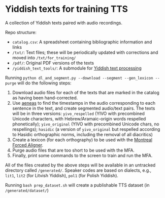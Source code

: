 # Yiddish texts for training TTS

A collection of Yiddish texts paired with audio recordings.

Repo structure:
* `catalog.csv`: A spreadsheet containing bibliographic information and links
* `/txt/`: Text files; these will be periodically updated with corrections and moved into `/txt/for_training/`
* `/pdf/`: Original PDF versions of the texts
* `/yiddish_text_tools/`: A submodule for [Yiddish text processing](https://github.com/ibleaman/yiddish_text_tools)

Running `python dl_and_segment.py --download --segment --gen_lexicon --purge` will do the following steps:
1. Download audio files for each of the texts that are marked in the catalog as having been hand-corrected.
2. Use [aeneas](https://www.readbeyond.it/aeneas/) to find the timestamps in the audio corresponding to each sentence in the text, and create segmented audio/text pairs. The texts will be in three versions: `yivo_respelled` (YIVO with precombined Unicode characters, with Hebrew/Aramaic-origin words respelled phonetically); `yivo_original` (YIVO with precombined Unicode chars, no respellings); `hasidic` (a version of `yivo_original` but respelled according to Hasidic orthographic norms, including the removal of all diacritics)
3. Create a lexicon (for each orthography) to be used with the [Montreal Forced Aligner](https://montreal-forced-aligner.readthedocs.io/en/latest/).
4. Purge audio files that are too short to be used with the MFA.
5. Finally, print some commands to the screen to train and run the MFA.

All of the files created by the above steps will be available in an untracked directory called `/generated/`. Speaker codes are based on dialects, e.g., `lit1`, `lit2` (for Litvish Yiddish), `pol1` (for Polish Yiddish).

Running `bash prep_dataset.sh` will create a publishable TTS dataset (in `/generated/dataset/`)